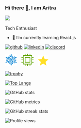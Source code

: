 ### Hi there 👋, I am Aritra
![](https://media.licdn.com/dms/image/D5616AQGLGoorcHOzPg/profile-displaybackgroundimage-shrink_350_1400/0/1684298280894?e=1689811200&v=beta&t=PHoBG1A25X2PDQO07esMRM66mqjYG1Ub8_zIRLO81b4)

Tech Enthusiast

- 🌱 I’m currently learning React.js 


[<img src='https://cdn.jsdelivr.net/npm/simple-icons@3.0.1/icons/github.svg' alt='github' height='40'>](https://github.com/aritradas080)  [<img src='https://cdn.jsdelivr.net/npm/simple-icons@3.0.1/icons/linkedin.svg' alt='linkedin' height='40'>](https://www.linkedin.com/in/https://www.linkedin.com/in/aritra-das-87b0601b8//)  [<img src='https://cdn.jsdelivr.net/npm/simple-icons@3.0.1/icons/discord.svg' alt='discord' height='40'>](SubZERO#2642)  

<a href='https://archiveprogram.github.com/'><img src='https://raw.githubusercontent.com/acervenky/animated-github-badges/master/assets/acbadge.gif' width='40' height='40'></a> <a href='https://docs.github.com/en/developers'><img src='https://raw.githubusercontent.com/acervenky/animated-github-badges/master/assets/devbadge.gif' width='40' height='40'></a> <a href='https://stars.github.com/'><img src='https://raw.githubusercontent.com/acervenky/animated-github-badges/master/assets/starbadge.gif' width='35' height='35'></a> 

[![trophy](https://github-profile-trophy.vercel.app/?username=aritradas080)](https://github.com/ryo-ma/github-profile-trophy)

[![Top Langs](https://github-readme-stats.vercel.app/api/top-langs/?username=aritradas080)](https://github.com/anuraghazra/github-readme-stats)

![GitHub stats](https://github-readme-stats.vercel.app/api?username=aritradas080&show_icons=true)  

![GitHub metrics](https://metrics.lecoq.io/aritradas080)  

![GitHub streak stats](https://streak-stats.demolab.com/?user=aritradas080)  

![Profile views](https://gpvc.arturio.dev/aritradas080)  
